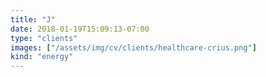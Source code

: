 ```yaml
---
title: "J"
date: 2018-01-19T15:09:13-07:00
type: "clients"
images: ["/assets/img/cv/clients/healthcare-crius.png"]
kind: "energy"
---
```


